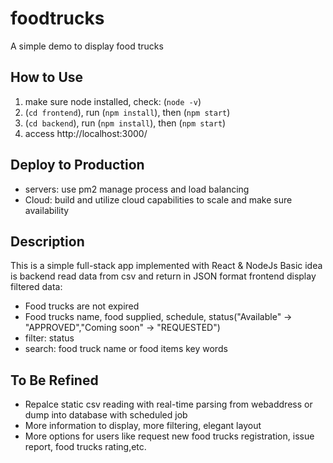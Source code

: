 # foodtrucks
A simple demo to display food trucks

## How to Use
1. make sure node installed, check: (```node -v```)
2. (```cd frontend```), run (```npm install```), then (```npm start```)
3. (```cd backend```), run (```npm install```), then (```npm start```)
4. access http://localhost:3000/

## Deploy to Production
* servers: use pm2 manage process and load balancing
* Cloud: build and utilize cloud capabilities to scale and make sure availability

## Description
This is a simple full-stack app implemented with React & NodeJs
Basic idea is backend read data from csv and return in JSON format
frontend display filtered data:
* Food trucks are not expired
* Food trucks name, food supplied, schedule, status("Available" -> "APPROVED","Coming soon" -> "REQUESTED")
* filter: status
* search: food truck name or food items key words

## To Be Refined
* Repalce static csv reading with real-time parsing from webaddress or dump into database with scheduled job
* More information to display, more filtering, elegant layout
* More options for users like request new food trucks registration, issue report, food trucks rating,etc.
